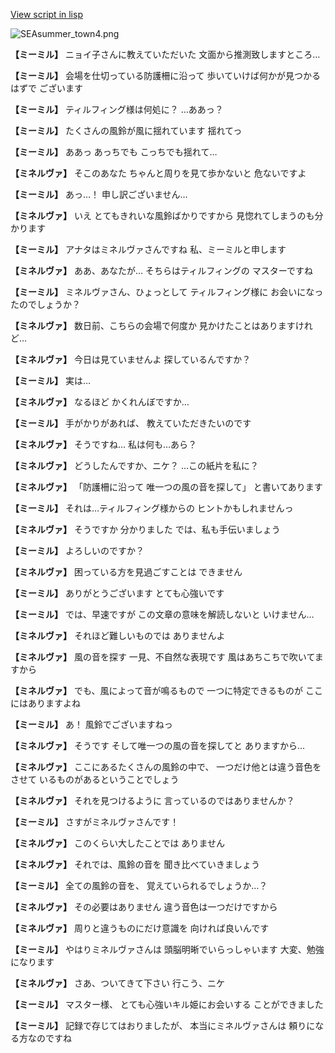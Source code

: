 [View script in lisp](../scripts/202207080.txt)

![SEAsummer_town4.png](../images/backgrounds/SEAsummer_town4.png)

**【ミーミル】**
ニョイ子さんに教えていただいた
文面から推測致しますところ…

**【ミーミル】**
会場を仕切っている防護柵に沿って
歩いていけば何かが見つかるはずで
ございます

**【ミーミル】**
ティルフィング様は何処に？
…ああっ？

**【ミーミル】**
たくさんの風鈴が風に揺れています
揺れてっ

**【ミーミル】**
ああっ
あっちでも
こっちでも揺れて…

**【ミネルヴァ】**
そこのあなた
ちゃんと周りを見て歩かないと
危ないですよ

**【ミーミル】**
あっ…！
申し訳ございません…

**【ミネルヴァ】**
いえ
とてもきれいな風鈴ばかりですから
見惚れてしまうのも分かります

**【ミーミル】**
アナタはミネルヴァさんですね
私、ミーミルと申します

**【ミネルヴァ】**
ああ、あなたが…
そちらはティルフィングの
マスターですね

**【ミーミル】**
ミネルヴァさん、ひょっとして
ティルフィング様に
お会いになったのでしょうか？

**【ミネルヴァ】**
数日前、こちらの会場で何度か
見かけたことはありますけれど…

**【ミネルヴァ】**
今日は見ていませんよ
探しているんですか？

**【ミーミル】**
実は…

**【ミネルヴァ】**
なるほど
かくれんぼですか…

**【ミーミル】**
手がかりがあれば、
教えていただきたいのです

**【ミネルヴァ】**
そうですね…
私は何も…あら？

**【ミネルヴァ】**
どうしたんですか、ニケ？
…この紙片を私に？

**【ミネルヴァ】**
「防護柵に沿って
唯一つの風の音を探して」
と書いてあります

**【ミーミル】**
それは…ティルフィング様からの
ヒントかもしれませんっ

**【ミネルヴァ】**
そうですか
分かりました
では、私も手伝いましょう

**【ミーミル】**
よろしいのですか？

**【ミネルヴァ】**
困っている方を見過ごすことは
できません

**【ミーミル】**
ありがとうございます
とても心強いです

**【ミーミル】**
では、早速ですが
この文章の意味を解読しないと
いけません…

**【ミネルヴァ】**
それほど難しいものでは
ありませんよ

**【ミネルヴァ】**
風の音を探す
一見、不自然な表現です
風はあちこちで吹いてますから

**【ミネルヴァ】**
でも、風によって音が鳴るもので
一つに特定できるものが
ここにはありますよね

**【ミーミル】**
あ！
風鈴でございますねっ

**【ミネルヴァ】**
そうです
そして唯一つの風の音を探してと
ありますから…

**【ミネルヴァ】**
ここにあるたくさんの風鈴の中で、
一つだけ他とは違う音色をさせて
いるものがあるということでしょう

**【ミネルヴァ】**
それを見つけるように
言っているのではありませんか？

**【ミーミル】**
さすがミネルヴァさんです！

**【ミネルヴァ】**
このくらい大したことでは
ありません

**【ミネルヴァ】**
それでは、風鈴の音を
聞き比べていきましょう

**【ミーミル】**
全ての風鈴の音を、
覚えていられるでしょうか…？

**【ミネルヴァ】**
その必要はありません
違う音色は一つだけですから

**【ミネルヴァ】**
周りと違うものにだけ意識を
向ければ良いんです

**【ミーミル】**
やはりミネルヴァさんは
頭脳明晰でいらっしゃいます
大変、勉強になります

**【ミネルヴァ】**
さあ、ついてきて下さい
行こう、ニケ

**【ミーミル】**
マスター様、
とても心強いキル姫にお会いする
ことができました

**【ミーミル】**
記録で存じてはおりましたが、
本当にミネルヴァさんは
頼りになる方なのですね
